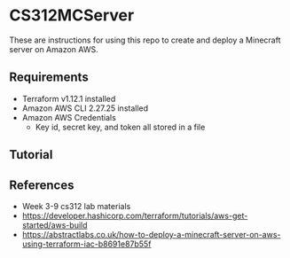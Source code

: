 # CS312MCServer
These are instructions for using this repo to create and deploy a Minecraft server on Amazon AWS.

## Requirements
- Terraform v1.12.1 installed
- Amazon AWS CLI 2.27.25 installed
- Amazon AWS Credentials
  - Key id, secret key, and token all stored in a file

## Tutorial

## References
- Week 3-9 cs312 lab materials
- https://developer.hashicorp.com/terraform/tutorials/aws-get-started/aws-build
- https://abstractlabs.co.uk/how-to-deploy-a-minecraft-server-on-aws-using-terraform-iac-b8691e87b55f

